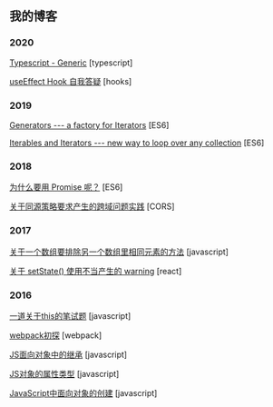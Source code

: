 ## 我的博客



### 2020

[Typescript - Generic](https://github.com/wuzhenquan/blog/issues/19) [typescript]

[useEffect Hook 自我答疑](https://github.com/wuzhenquan/blog/issues/18) [hooks] 

### 2019

[Generators --- a factory for Iterators](https://github.com/wuzhenquan/blog/issues/16) [ES6]

[Iterables and Iterators --- new way to loop over any collection](https://github.com/wuzhenquan/blog/issues/15) [ES6]

### 2018

[为什么要用 Promise 呢？](https://github.com/wuzhenquan/blog/issues/13) [ES6]

[关于同源策略要求产生的跨域问题实践](https://github.com/wuzhenquan/blog/issues/12) [CORS]

### 2017

[关于一个数组要排除另一个数组里相同元素的方法](https://github.com/wuzhenquan/blog/issues/10) [javascript]

[关于 setState() 使用不当产生的 warning](https://github.com/wuzhenquan/blog/issues/9) [react]

### 2016

[一道关于this的笔试题](https://github.com/wuzhenquan/blog/issues/7) [javascript]

[webpack初探](https://github.com/wuzhenquan/blog/issues/6) [webpack]

[JS面向对象中的继承](https://github.com/wuzhenquan/blog/issues/4) [javascript]

[JS对象的属性类型](https://github.com/wuzhenquan/blog/issues/3) [javascript]

[JavaScript中面向对象的创建](https://github.com/wuzhenquan/blog/issues/2) [javascript]
